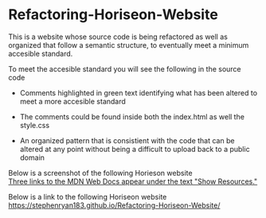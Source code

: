 # Refactoring-Horiseon-Website
This is a website whose source code is being refactored as well as organized that follow a semantic structure, to eventually meet a minimum accesible standard.

To meet the accesible standard you will see the following in the source code

* Comments highlighted in green text identifying what has been altered to meet a more accesible standard

* The comments could be found inside both the index.html as well the style.css

* An organized pattern that is consistient with the code that can be altered at any point without being a difficult to upload back to a public domain


Below is a screenshot of the following Horieson website  
 [Three links to the MDN Web Docs appear under the text "Show Resources."](./assets/images/horiseon-screenshot.png)

Below is a link to the following Horiseon website
https://stephenryan183.github.io/Refactoring-Horiseon-Website/




